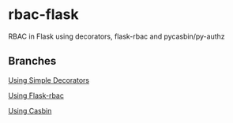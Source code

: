 # rbac-flask
RBAC in Flask using decorators, flask-rbac and pycasbin/py-authz

## Branches
[Using Simple Decorators](https://github.com/daobeng/rbac-flask/tree/wrappers)

[Using Flask-rbac](https://github.com/daobeng/rbac-flask/tree/flask-rabc)

[Using Casbin](https://github.com/daobeng/rbac-flask/tree/flask-casbin)
